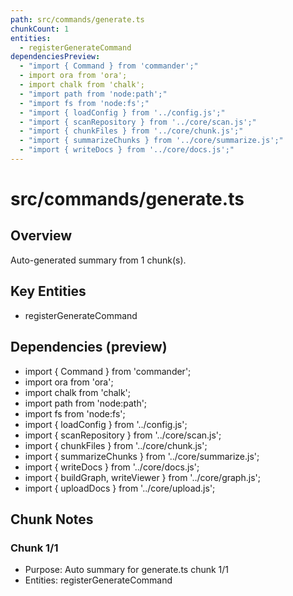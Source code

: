 ```yaml
---
path: src/commands/generate.ts
chunkCount: 1
entities:
  - registerGenerateCommand
dependenciesPreview:
  - "import { Command } from 'commander';"
  - import ora from 'ora';
  - import chalk from 'chalk';
  - "import path from 'node:path';"
  - "import fs from 'node:fs';"
  - "import { loadConfig } from '../config.js';"
  - "import { scanRepository } from '../core/scan.js';"
  - "import { chunkFiles } from '../core/chunk.js';"
  - "import { summarizeChunks } from '../core/summarize.js';"
  - "import { writeDocs } from '../core/docs.js';"
---
```

# src/commands/generate.ts

## Overview
Auto-generated summary from 1 chunk(s).
## Key Entities
- registerGenerateCommand
## Dependencies (preview)
- import { Command } from 'commander';
- import ora from 'ora';
- import chalk from 'chalk';
- import path from 'node:path';
- import fs from 'node:fs';
- import { loadConfig } from '../config.js';
- import { scanRepository } from '../core/scan.js';
- import { chunkFiles } from '../core/chunk.js';
- import { summarizeChunks } from '../core/summarize.js';
- import { writeDocs } from '../core/docs.js';
- import { buildGraph, writeViewer } from '../core/graph.js';
- import { uploadDocs } from '../core/upload.js';
## Chunk Notes
### Chunk 1/1
- Purpose: Auto summary for generate.ts chunk 1/1
- Entities: registerGenerateCommand